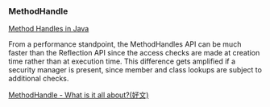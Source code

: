 ### MethodHandle

[Method Handles in Java](https://www.baeldung.com/java-method-handles)

From a performance standpoint, the MethodHandles API can be much faster than the Reflection API since the access checks are made at creation time rather than at execution time. This difference gets amplified if a security manager is present, since member and class lookups are subject to additional checks.

[MethodHandle - What is it all about?(好文)](https://stackoverflow.com/questions/8823793/methodhandle-what-is-it-all-about)